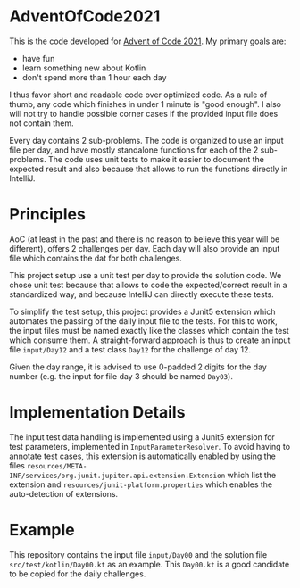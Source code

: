 # AdventOfCode2021

This is the code developed for [Advent of Code 2021](https://adventofcode.com/2021).  My primary goals are:

  - have fun
  - learn something new about Kotlin
  - don't spend more than 1 hour each day
 
 I thus favor short and readable code over optimized code. As a rule of thumb, any code which finishes in under 1 minute
 is "good enough".  I also will not try to handle possible corner cases if the provided input file does not contain them.
 
 Every day contains 2 sub-problems. The code is organized to use an input file per day, and have mostly standalone
 functions for each of the 2 sub-problems. The code uses unit tests to make it easier to document the expected result
 and also because that allows to run the functions directly in IntelliJ.

 # Principles

 AoC (at least in the past and there is no reason to believe this year will be different), offers 2 challenges per day.
 Each day will also provide an input file which contains the dat for both challenges.

 This project setup use a unit test per day to provide the solution code. We chose unit test because that allows to code
 the expected/correct result in a standardized way, and because IntelliJ can directly execute these tests.

 To simplify the test setup, this project provides a Junit5 extension which automates the passing of the daily
 input file to the tests. For this to work, the input files must be named exactly like the classes which contain the
 test which consume them. A straight-forward approach is thus to create an input file `input/Day12` and a test class
 `Day12` for the challenge of day 12.

 Given the day range, it is advised to use 0-padded 2 digits for the day number (e.g. the input for file day 3 should be
 named `Day03`).

 # Implementation Details

 The input test data handling is implemented using a Junit5 extension for test parameters, implemented in
 `InputParameterResolver`. To avoid having to annotate test cases, this extension is automatically enabled by using the
 files `resources/META-INF/services/org.junit.jupiter.api.extension.Extension` which list the extension and
 `resources/junit-platform.properties` which enables the auto-detection of extensions.

# Example

This repository contains the input file `input/Day00` and the solution file `src/test/kotlin/Day00.kt` as an example.
This `Day00.kt` is a good candidate to be copied for the daily challenges.
